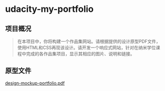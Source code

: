 # udacity-my-portfolio

## 项目概况
> 在本项目中，你将构建一个作品集网站。请根据提供的设计原型PDF文件，使用HTML和CSS再现该设计。请开发一个响应式网站，针对在纳米学位课程中完成的各作品集项目，显示其相应的图片、说明和链接。

## 原型文件
[design-mockup-portfolio.pdf](https://d17h27t6h515a5.cloudfront.net/topher/2016/August/57b22517_design-mockup-portfolio/design-mockup-portfolio.pdf)
